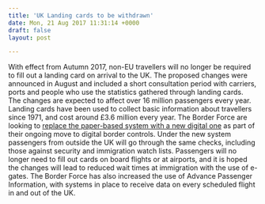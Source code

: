 ```yaml
---
title: 'UK Landing cards to be withdrawn'
date: Mon, 21 Aug 2017 11:31:14 +0000
draft: false
layout: post

---
```


With effect from Autumn 2017, non-EU travellers will no longer be required to fill out a landing card on arrival to the UK. The proposed changes were announced in August and included a short consultation period with carriers, ports and people who use the statistics gathered through landing cards. The changes are expected to affect over 16 million passengers every year. Landing cards have been used to collect basic information about travellers since 1971, and cost around £3.6 million every year. The Border Force are looking to [replace the paper-based system with a new digital one](https://www.gov.uk/government/news/outdated-landing-cards-to-be-withdrawn-as-part-of-digital-border-transformation) as part of their ongoing move to digital border controls. Under the new system passengers from outside the UK will go through the same checks, including those against security and immigration watch lists. Passengers will no longer need to fill out cards on board flights or at airports, and it is hoped the changes will lead to reduced wait times at immigration with the use of e-gates. The Border Force has also increased the use of Advance Passenger Information, with systems in place to receive data on every scheduled flight in and out of the UK.